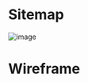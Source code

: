 # Sitemap
![image](https://github.com/user-attachments/assets/c0ef6f62-86f7-46c2-8e46-3ed344fb53f0)
# Wireframe

